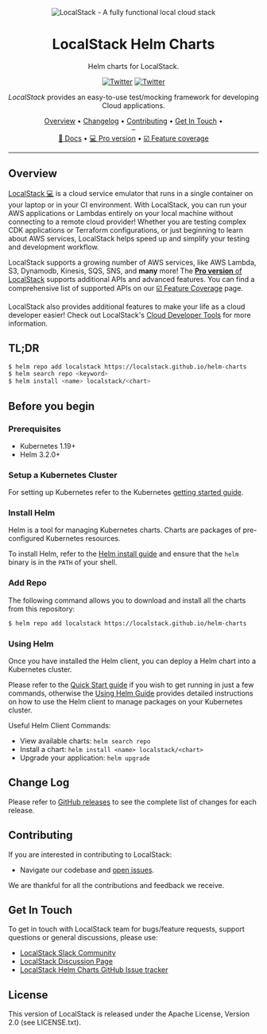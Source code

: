 <p align="center">
  <img src="https://raw.githubusercontent.com/localstack/localstack/master/doc/localstack-readme-banner.svg" alt="LocalStack - A fully functional local cloud stack">
</p>

<h1 align="center">LocalStack Helm Charts</h1>

<p align="center">
  Helm charts for LocalStack.
</p>

<p align="center">
  <a href="https://github.com/localstack/helm-charts/actions/workflows/chart-release.yaml"><img alt="Twitter" src="https://github.com/localstack/helm-charts/actions/workflows/chart-release.yaml/badge.svg"></a>
  <a href="https://twitter.com/_localstack"><img alt="Twitter" src="https://img.shields.io/twitter/url/http/shields.io.svg?style=social"></a>
</p>

<p align="center">
  <i>LocalStack</i> provides an easy-to-use test/mocking framework for developing Cloud applications.
</p>

<p align="center">
  <a href="#overview">Overview</a> •
  <a href="#change-log">Changelog</a> •
  <a href="#contributing">Contributing</a> •
  <a href="#get-in-touch">Get In Touch</a> •
  <br>–<br>
  <a href="https://docs.localstack.cloud" target="_blank">📖 Docs</a> •
  <a href="https://app.localstack.cloud" target="_blank">💻 Pro version</a> •
  <a href="https://docs.localstack.cloud/aws/feature-coverage/" target="_blank">☑️ Feature coverage</a>
</p>

---

## Overview

[LocalStack 💻](https://localstack.cloud) is a cloud service emulator that runs in a single container on your laptop or in your CI environment. With LocalStack, you can run your AWS applications or Lambdas entirely on your local machine without connecting to a remote cloud provider! Whether you are testing complex CDK applications or Terraform configurations, or just beginning to learn about AWS services, LocalStack helps speed up and simplify your testing and development workflow.

LocalStack supports a growing number of AWS services, like AWS Lambda, S3, Dynamodb, Kinesis, SQS, SNS, and **many** more! The [**Pro version** of LocalStack](https://localstack.cloud/pricing) supports additional APIs and advanced features. You can find a comprehensive list of supported APIs on our [☑️ Feature Coverage](https://docs.localstack.cloud/aws/feature-coverage/) page.

LocalStack also provides additional features to make your life as a cloud developer easier! Check out LocalStack's [Cloud Developer Tools](https://docs.localstack.cloud/tools/) for more information.

## TL;DR

```bash
$ helm repo add localstack https://localstack.github.io/helm-charts
$ helm search repo <keyword>
$ helm install <name> localstack/<chart>
```

## Before you begin

### Prerequisites

- Kubernetes 1.19+
- Helm 3.2.0+

### Setup a Kubernetes Cluster

For setting up Kubernetes refer to the Kubernetes [getting started guide](https://kubernetes.io/docs/getting-started-guides/).

### Install Helm

Helm is a tool for managing Kubernetes charts. Charts are packages of pre-configured Kubernetes resources.

To install Helm, refer to the [Helm install guide](https://github.com/helm/helm#install) and ensure that the `helm` binary is in the `PATH` of your shell.

### Add Repo

The following command allows you to download and install all the charts from this repository:

```bash
$ helm repo add localstack https://localstack.github.io/helm-charts
```

### Using Helm

Once you have installed the Helm client, you can deploy a Helm chart into a Kubernetes cluster.

Please refer to the [Quick Start guide](https://helm.sh/docs/intro/quickstart/) if you wish to get running in just a few commands, otherwise the [Using Helm Guide](https://helm.sh/docs/intro/using_helm/) provides detailed instructions on how to use the Helm client to manage packages on your Kubernetes cluster.

Useful Helm Client Commands:
* View available charts: `helm search repo`
* Install a chart: `helm install <name> localstack/<chart>`
* Upgrade your application: `helm upgrade`

## Change Log

Please refer to [GitHub releases](https://github.com/localstack/helm-charts/releases) to see the complete list of changes for each release.

## Contributing

If you are interested in contributing to LocalStack:

- Navigate our codebase and [open issues](https://github.com/localstack/helm-charts/issues).

We are thankful for all the contributions and feedback we receive.

## Get In Touch

To get in touch with LocalStack team for bugs/feature requests, support questions or general discussions, please use:

- [LocalStack Slack Community](https://localstack.cloud/contact/)
- [LocalStack Discussion Page](https://discuss.localstack.cloud/t/localstack-helm-charts/80)
- [LocalStack Helm Charts GitHub Issue tracker](https://github.com/localstack/helm-charts/issues)

## License

This version of LocalStack is released under the Apache License, Version 2.0 (see LICENSE.txt).
